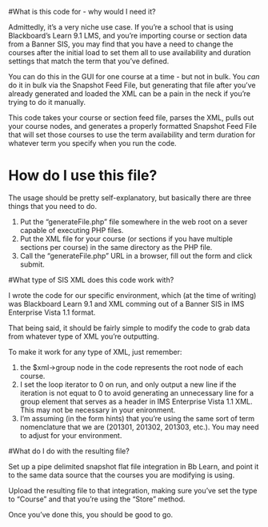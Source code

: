 #What is this code for - why would I need it?

Admittedly, it’s a very niche use case. If you’re a school that is using Blackboard’s Learn 9.1 LMS, and you’re importing course or section data from a Banner SIS, you may find that you have a need to change the courses after the initial load to set them all to use availability and duration settings that match the term that you’ve defined. 

You can do this in the GUI for one course at a time - but not in bulk. You *can* do it in bulk via the Snapshot Feed File, but generating that file after you’ve already generated and loaded the XML can be a pain in the neck if you’re trying to do it manually. 

This code takes your course or section feed file, parses the XML, pulls out your course nodes, and generates a properly formatted Snapshot Feed File that will set those courses to use the term availability and term duration for whatever term you specify when you run the code.

# How do I use this file?

The usage should be pretty self-explanatory, but basically there are three things that you need to do.

1. Put the “generateFile.php” file somewhere in the web root on a sever capable of executing PHP files.
2. Put the XML file for your course (or sections if you have multiple sections per course) in the same directory as the PHP file.
3. Call the “generateFile.php” URL in a browser, fill out the form and click submit.

#What type of SIS XML does this code work with?

I wrote the code for our specific environment, which (at the time of writing) was Blackboard Learn 9.1 and XML comming out of a Banner SIS in IMS Enterprise Vista 1.1 format.

That being said, it should be fairly simple to modify the code to grab data from whatever type of XML you’re outputting. 

To make it work for any type of XML, just remember:

1. the $xml->group node in the code represents the root node of each course. 
2. I set the loop iterator to 0 on run, and only output a new line if the iteration is not equat to 0 to avoid generating an unnecessary line for a group element that serves as a header in IMS Enterprise Vista 1.1 XML. This may not be necessary in your enironment.
3. I’m assuming (in the form hints) that you’re using the same sort of term nomenclature that we are (201301, 201302, 201303, etc.). You may need to adjust for your environment.

#What do I do with the resulting file?

Set up a pipe delimited snapshot flat file integration in Bb Learn, and point it to the same data source that the courses you are modifying is using.

Upload the resulting file to that integration, making sure you’ve set the type to “Course” and that you’re using the “Store” method. 

Once you’ve done this, you should be good to go.